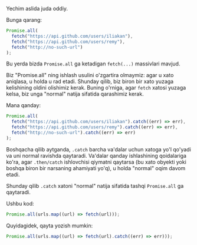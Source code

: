 Yechim aslida juda oddiy.

Bunga qarang:

```js
Promise.all(
  fetch("https://api.github.com/users/iliakan"),
  fetch("https://api.github.com/users/remy"),
  fetch("http://no-such-url")
);
```

Bu yerda bizda `Promise.all` ga ketadigan `fetch(...)` massivlari mavjud.

Biz "Promise.all" ning ishlash usulini o'zgartira olmaymiz: agar u xato aniqlasa, u holda u rad etadi. Shunday qilib, biz biron bir xato yuzaga kelishining oldini olishimiz kerak. Buning o'rniga, agar `fetch` xatosi yuzaga kelsa, biz unga "normal" natija sifatida qarashimiz kerak.

Mana qanday:

```js
Promise.all(
  fetch("https://api.github.com/users/iliakan").catch((err) => err),
  fetch("https://api.github.com/users/remy").catch((err) => err),
  fetch("http://no-such-url").catch((err) => err)
);
```

Boshqacha qilib aytganda, `.catch` barcha va'dalar uchun xatoga yo'l qo'yadi va uni normal ravishda qaytaradi. Va'dalar qanday ishlashining qoidalariga ko'ra, agar `.then/catch` ishlovchisi qiymatni qaytarsa (bu xato obyekti yoki boshqa biron bir narsaning ahamiyati yo'q), u holda "normal" oqim davom etadi.

Shunday qilib `.catch` xatoni "normal" natija sifatida tashqi `Promise.all` ga qaytaradi.

Ushbu kod:

```js
Promise.all(urls.map((url) => fetch(url)));
```

Quyidagidek, qayta yozish mumkin:

```js
Promise.all(urls.map((url) => fetch(url).catch((err) => err)));
```
